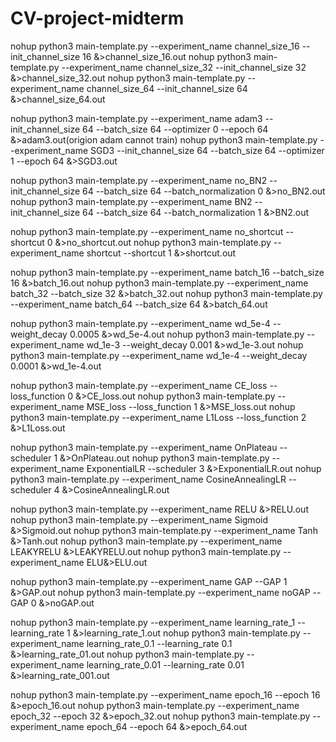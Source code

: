 # CV-project-midterm

nohup python3 main-template.py --experiment_name channel_size_16 --init_channel_size 16 &>channel_size_16.out
nohup python3 main-template.py --experiment_name channel_size_32 --init_channel_size 32 &>channel_size_32.out
nohup python3 main-template.py --experiment_name channel_size_64 --init_channel_size 64 &>channel_size_64.out

nohup python3 main-template.py --experiment_name adam3 --init_channel_size 64  --batch_size 64 --optimizer 0 --epoch 64 &>adam3.out(origion adam cannot train)
nohup python3 main-template.py --experiment_name SGD3 --init_channel_size 64  --batch_size 64 --optimizer 1 --epoch 64 &>SGD3.out

nohup python3 main-template.py --experiment_name no_BN2 --init_channel_size 64  --batch_size 64 --batch_normalization 0 &>no_BN2.out
nohup python3 main-template.py --experiment_name BN2 --init_channel_size 64  --batch_size 64 --batch_normalization 1 &>BN2.out


nohup python3 main-template.py --experiment_name no_shortcut --shortcut 0 &>no_shortcut.out
nohup python3 main-template.py --experiment_name shortcut --shortcut 1 &>shortcut.out


nohup python3 main-template.py --experiment_name batch_16 --batch_size 16 &>batch_16.out
nohup python3 main-template.py --experiment_name batch_32 --batch_size 32 &>batch_32.out
nohup python3 main-template.py --experiment_name batch_64 --batch_size 64 &>batch_64.out

nohup python3 main-template.py --experiment_name wd_5e-4 --weight_decay 0.0005 &>wd_5e-4.out
nohup python3 main-template.py --experiment_name wd_1e-3 --weight_decay 0.001 &>wd_1e-3.out
nohup python3 main-template.py --experiment_name wd_1e-4 --weight_decay 0.0001 &>wd_1e-4.out


nohup python3 main-template.py --experiment_name CE_loss --loss_function 0 &>CE_loss.out
nohup python3 main-template.py --experiment_name MSE_loss --loss_function 1 &>MSE_loss.out
nohup python3 main-template.py --experiment_name L1Loss --loss_function 2 &>L1Loss.out


nohup python3 main-template.py --experiment_name OnPlateau --scheduler 1 &>OnPlateau.out
nohup python3 main-template.py --experiment_name ExponentialLR --scheduler 3 &>ExponentialLR.out
nohup python3 main-template.py --experiment_name CosineAnnealingLR --scheduler 4 &>CosineAnnealingLR.out


nohup python3 main-template.py --experiment_name RELU &>RELU.out
nohup python3 main-template.py --experiment_name Sigmoid &>Sigmoid.out
nohup python3 main-template.py --experiment_name Tanh &>Tanh.out
nohup python3 main-template.py --experiment_name LEAKYRELU &>LEAKYRELU.out
nohup python3 main-template.py --experiment_name ELU&>ELU.out


nohup python3 main-template.py --experiment_name GAP --GAP 1 &>GAP.out
nohup python3 main-template.py --experiment_name noGAP --GAP 0 &>noGAP.out


nohup python3 main-template.py --experiment_name learning_rate_1 --learning_rate 1 &>learning_rate_1.out
nohup python3 main-template.py --experiment_name learning_rate_0.1 --learning_rate 0.1 &>learning_rate_01.out
nohup python3 main-template.py --experiment_name learning_rate_0.01 --learning_rate 0.01 &>learning_rate_001.out


nohup python3 main-template.py --experiment_name epoch_16 --epoch 16 &>epoch_16.out
nohup python3 main-template.py --experiment_name epoch_32 --epoch 32 &>epoch_32.out
nohup python3 main-template.py --experiment_name epoch_64 --epoch 64 &>epoch_64.out
